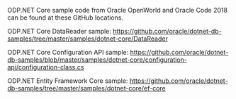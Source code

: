 ODP.NET Core sample code from Oracle OpenWorld and Oracle Code 2018 can be found at these GitHub locations.

ODP.NET Core DataReader sample:
https://github.com/oracle/dotnet-db-samples/tree/master/samples/dotnet-core/DataReader

ODP.NET Core Configuration API sample:
https://github.com/oracle/dotnet-db-samples/blob/master/samples/dotnet-core/configuration-api/configuration-class.cs

ODP.NET Entity Framework Core sample:
https://github.com/oracle/dotnet-db-samples/tree/master/samples/dotnet-core/ef-core
